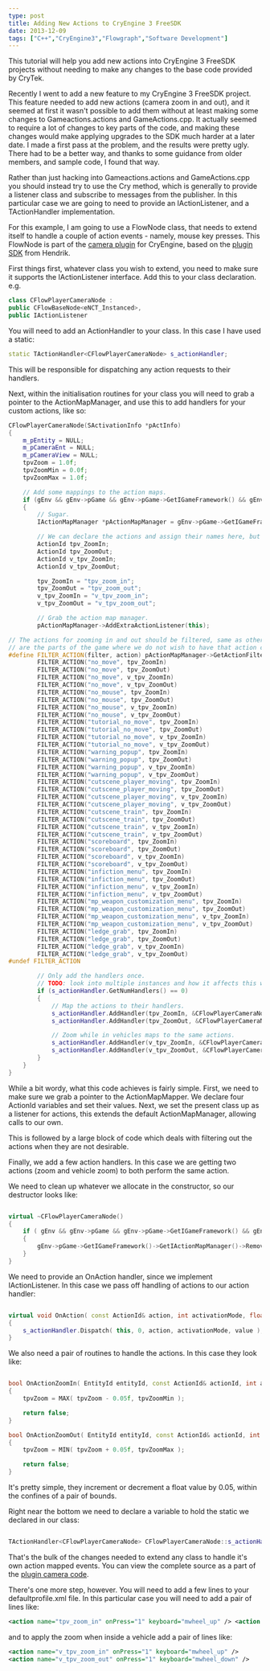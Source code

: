```yaml
---
type: post
title: Adding New Actions to CryEngine 3 FreeSDK
date: 2013-12-09
tags: ["C++","CryEngine3","Flowgraph","Software Development"]
---
```


This tutorial will help you add new actions into CryEngine 3 FreeSDK projects without needing to make any changes to the base code provided by CryTek.

Recently I went to add a new feature to my CryEngine 3 FreeSDK project. This feature needed to add new actions (camera zoom in and out), and it seemed at first it wasn't possible to add them without at least making some changes to Gameactions.actions and GameActions.cpp. It actually seemed to require a lot of changes to key parts of the code, and making these changes would make applying upgrades to the SDK much harder at a later date. I made a first pass at the problem, and the results were pretty ugly. There had to be a better way, and thanks to some guidance from older members, and sample code, I found that way.

Rather than just hacking into  Gameactions.actions and GameActions.cpp you should instead try to use the Cry method, which is generally to provide a listener class and subscribe to messages from the publisher. In this particular case we are going to need to provide an IActionListener, and a TActionHandler implementation.

For this example, I am going to use a FlowNode class, that needs to extend itself to handle a couple of action events - namely, mouse key presses. This FlowNode is part of the [camera plugin](https://github.com/hendrikp/Plugin_Camera "Camera Plugin") for CryEngine, based on the [plugin SDK](https://github.com/hendrikp/Plugin_SDK "CryEngine Plugin SDK") from Hendrik.

First things first, whatever class you wish to extend, you need to make sure it supports the IActionListener interface. Add this to your class declaration. e.g.

```cpp
class CFlowPlayerCameraNode :
public CFlowBaseNode<eNCT_Instanced>,
public IActionListener
```

You will need to add an ActionHandler to your class. In this case I have used a static:

```cpp
static TActionHandler<CFlowPlayerCameraNode> s_actionHandler;
```

This will be responsible for dispatching any action requests to their handlers.

Next, within the initialisation routines for your class you will need to grab a pointer to the ActionMapManager, and use this to add handlers for your custom actions, like so:

```cpp
CFlowPlayerCameraNode(SActivationInfo *pActInfo)
{
    m_pEntity = NULL;
    m_pCameraEnt = NULL;
    m_pCameraView = NULL;
    tpvZoom = 1.0f;
    tpvZoomMin = 0.0f;
    tpvZoomMax = 1.0f;

    // Add some mappings to the action maps.
    if (gEnv && gEnv->pGame && gEnv->pGame->GetIGameFramework() && gEnv->pGame->GetIGameFramework()->GetIActionMapManager())
    {
        // Sugar.
        IActionMapManager *pActionMapManager = gEnv->pGame->GetIGameFramework()->GetIActionMapManager();

        // We can declare the actions and assign their names here, but only as a two step process.
        ActionId tpv_ZoomIn;
        ActionId tpv_ZoomOut;
        ActionId v_tpv_ZoomIn;
        ActionId v_tpv_ZoomOut;

        tpv_ZoomIn = "tpv_zoom_in";
        tpv_ZoomOut = "tpv_zoom_out";
        v_tpv_ZoomIn = "v_tpv_zoom_in";
        v_tpv_ZoomOut = "v_tpv_zoom_out";

        // Grab the action map manager.
        pActionMapManager->AddExtraActionListener(this);

// The actions for zooming in and out should be filtered, same as other actions. These filters
// are the parts of the game where we do not wish to have that action called.
#define FILTER_ACTION(filter, action) pActionMapManager->GetActionFilter(filter)->Filter(action);
        FILTER_ACTION("no_move", tpv_ZoomIn)
        FILTER_ACTION("no_move", tpv_ZoomOut)
        FILTER_ACTION("no_move", v_tpv_ZoomIn)
        FILTER_ACTION("no_move", v_tpv_ZoomOut)
        FILTER_ACTION("no_mouse", tpv_ZoomIn)
        FILTER_ACTION("no_mouse", tpv_ZoomOut)
        FILTER_ACTION("no_mouse", v_tpv_ZoomIn)
        FILTER_ACTION("no_mouse", v_tpv_ZoomOut)
        FILTER_ACTION("tutorial_no_move", tpv_ZoomIn)
        FILTER_ACTION("tutorial_no_move", tpv_ZoomOut)
        FILTER_ACTION("tutorial_no_move", v_tpv_ZoomIn)
        FILTER_ACTION("tutorial_no_move", v_tpv_ZoomOut)
        FILTER_ACTION("warning_popup", tpv_ZoomIn)
        FILTER_ACTION("warning_popup", tpv_ZoomOut)
        FILTER_ACTION("warning_popup", v_tpv_ZoomIn)
        FILTER_ACTION("warning_popup", v_tpv_ZoomOut)
        FILTER_ACTION("cutscene_player_moving", tpv_ZoomIn)
        FILTER_ACTION("cutscene_player_moving", tpv_ZoomOut)
        FILTER_ACTION("cutscene_player_moving", v_tpv_ZoomIn)
        FILTER_ACTION("cutscene_player_moving", v_tpv_ZoomOut)
        FILTER_ACTION("cutscene_train", tpv_ZoomIn)
        FILTER_ACTION("cutscene_train", tpv_ZoomOut)
        FILTER_ACTION("cutscene_train", v_tpv_ZoomIn)
        FILTER_ACTION("cutscene_train", v_tpv_ZoomOut)
        FILTER_ACTION("scoreboard", tpv_ZoomIn)
        FILTER_ACTION("scoreboard", tpv_ZoomOut)
        FILTER_ACTION("scoreboard", v_tpv_ZoomIn)
        FILTER_ACTION("scoreboard", v_tpv_ZoomOut)
        FILTER_ACTION("infiction_menu", tpv_ZoomIn)
        FILTER_ACTION("infiction_menu", tpv_ZoomOut)
        FILTER_ACTION("infiction_menu", v_tpv_ZoomIn)
        FILTER_ACTION("infiction_menu", v_tpv_ZoomOut)
        FILTER_ACTION("mp_weapon_customization_menu", tpv_ZoomIn)
        FILTER_ACTION("mp_weapon_customization_menu", tpv_ZoomOut)
        FILTER_ACTION("mp_weapon_customization_menu", v_tpv_ZoomIn)
        FILTER_ACTION("mp_weapon_customization_menu", v_tpv_ZoomOut)
        FILTER_ACTION("ledge_grab", tpv_ZoomIn)
        FILTER_ACTION("ledge_grab", tpv_ZoomOut)
        FILTER_ACTION("ledge_grab", v_tpv_ZoomIn)
        FILTER_ACTION("ledge_grab", v_tpv_ZoomOut)
#undef FILTER_ACTION

        // Only add the handlers once.
        // TODO: look into multiple instances and how it affects this whole section of code.
        if (s_actionHandler.GetNumHandlers() == 0)
        {
            // Map the actions to their handlers.
            s_actionHandler.AddHandler(tpv_ZoomIn, &CFlowPlayerCameraNode::OnActionZoomIn);
            s_actionHandler.AddHandler(tpv_ZoomOut, &CFlowPlayerCameraNode::OnActionZoomOut);

            // Zoom while in vehicles maps to the same actions.
            s_actionHandler.AddHandler(v_tpv_ZoomIn, &CFlowPlayerCameraNode::OnActionZoomIn);
            s_actionHandler.AddHandler(v_tpv_ZoomOut, &CFlowPlayerCameraNode::OnActionZoomOut);
        }
    }
}
```

While a bit wordy, what this code achieves is fairly simple. First, we need to make sure we grab a pointer to the ActionMapMapper. We declare four ActionId variables and set their values. Next, we set the present class up as a listener for actions, this extends the default ActionMapManager, allowing calls to our own.

This is followed by a large block of code which deals with filtering out the actions when they are not desirable.

Finally, we add a few action handlers. In this case we are getting two actions (zoom and vehicle zoom) to both perform the same action.

We need to clean up whatever we allocate in the constructor, so our destructor looks like:

```cpp

virtual ~CFlowPlayerCameraNode()
{
	if ( gEnv && gEnv->pGame && gEnv->pGame->GetIGameFramework() && gEnv->pGame->GetIGameFramework()->GetIActionMapManager() )
	{
		gEnv->pGame->GetIGameFramework()->GetIActionMapManager()->RemoveExtraActionListener( this );
	}
}

```

We need to provide an OnAction handler, since we implement IActionListener. In this case we pass off handling of actions to our action handler:

```cpp

virtual void OnAction( const ActionId& action, int activationMode, float value )
{
	s_actionHandler.Dispatch( this, 0, action, activationMode, value );
}

```

We also need a pair of routines to handle the actions. In this case they look like:

```cpp

bool OnActionZoomIn( EntityId entityId, const ActionId& actionId, int activationMode, float value )
{
	tpvZoom = MAX( tpvZoom - 0.05f, tpvZoomMin );

	return false;
}

bool OnActionZoomOut( EntityId entityId, const ActionId& actionId, int activationMode, float value )
{
	tpvZoom = MIN( tpvZoom + 0.05f, tpvZoomMax );

	return false;
}

```

It's pretty simple, they increment or decrement a float value by 0.05, within the confines of a pair of bounds.

Right near the bottom we need to declare a variable to hold the static we declared in our class:

```cpp

TActionHandler<CFlowPlayerCameraNode> CFlowPlayerCameraNode::s_actionHandler;

```

That's the bulk of the changes needed to extend any class to handle it's own action mapped events. You can view the complete source as a part of the [plugin camera code](https://github.com/hendrikp/Plugin_Camera "Plugin Camera Code").

There's one more step, however. You will need to add a few lines to your defaultprofile.xml file. In this particular case you will need to add a pair of lines like:

```xml
<action name="tpv_zoom_in" onPress="1" keyboard="mwheel_up" /> <action name="tpv_zoom_out" onPress="1" keyboard="mwheel_down" />
```

and to apply the zoom when inside a vehicle add a pair of lines like:

```xml
<action name="v_tpv_zoom_in" onPress="1" keyboard="mwheel_up" />
<action name="v_tpv_zoom_out" onPress="1" keyboard="mwheel_down" />
```